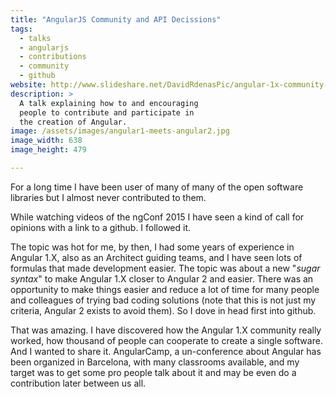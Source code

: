 ```yaml
---
title: "AngularJS Community and API Decissions"
tags:
  - talks
  - angularjs
  - contributions
  - community
  - github
website: http://www.slideshare.net/DavidRdenasPic/angular-1x-community-and-api-decissions
description: >
  A talk explaining how to and encouraging
  people to contribute and participate in 
  the creation of Angular.
image: /assets/images/angular1-meets-angular2.jpg
image_width: 638
image_height: 479

---
```


For a long time I have been user of many of many of the open software libraries but I almost never contributed to them.

While watching videos of the ngConf 2015 I have seen a kind of call for opinions with a link to a github. I followed it.

The topic was hot for me, by then, I had some years of experience in Angular 1.X, also as an Architect guiding teams, and I have seen lots of formulas that made development easier. The topic was about a new "_sugar syntax_" to make Angular 1.X closer to Angular 2 and easier. There was an opportunity to make things easier and reduce a lot of time for many people and colleagues of trying bad coding solutions (note that this is not just my criteria, Angular 2 exists to avoid them). So I dove in head first into github.

That was amazing. I have discovered how the Angular 1.X community really worked, how thousand of people can cooperate to create a single software. 
And I wanted to share it. AngularCamp, a un-conference about Angular has been
organized in Barcelona, with many classrooms available, and my target was to
get some pro people talk about it and may be even do a contribution later between us all.
